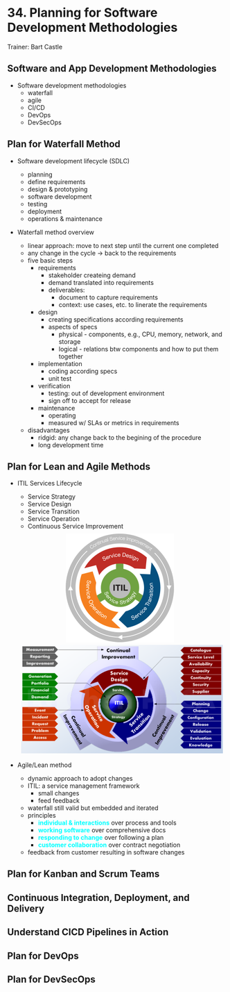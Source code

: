 # 34. Planning for Software Development Methodologies

Trainer: Bart Castle



## Software and App Development Methodologies

- Software development methodologies
  - waterfall
  - agile
  - CI/CD
  - DevOps
  - DevSecOps


## Plan for Waterfall Method

- Software development lifecycle (SDLC)
  - planning
  - define requirements
  - design & prototyping
  - software development
  - testing
  - deployment
  - operations & maintenance


- Waterfall method overview
  - linear approach: move to next step until the current one completed
  - any change in the cycle $\to$ back to the requirements
  - five basic steps
    - requirements
      - stakeholder createing demand
      - demand translated into requirements
      - deliverables:
        - document to capture requirements
        - context: use cases, etc. to linerate the requirements
    - design
      - creating specifications according requirements
      - aspects of specs
        - physical - components, e.g., CPU, memory, network, and storage
        - logical - relations btw components and how to put them together
    - implementation
      - coding according specs
      - unit test
    - verification
      - testing: out of development environment
      - sign off to accept for release
    - maintenance
      - operating
      - measured w/ SLAs or metrics in requirements
  - disadvantages
    - ridgid: any change back to the begining of the procedure
    - long development time



## Plan for Lean and Agile Methods

- ITIL Services Lifecycle
  - Service Strategy
  - Service Design
  - Service Transition
  - Service Operation
  - Continuous Service Improvement

  <div style="margin: 0.5em; display: flex; justify-content: center; align-items: center; flex-flow: row wrap;">
    <a href="https://www.helpsystems.com/solutions/optimization/itil-version-3" ismap target="_blank">
      <img style="margin: 0.1em;" height=250
        src   = "img/34-itilv1.png"
        alt   = "ITIL Lifecycle v1"
        title = "ITIL Lifecycle v1"
      >
    </a>&nbsp;&nbsp;
    <a href="https://pdca.edchen.org/itil-v3-0-framework-illustrated/" ismap target="_blank">
      <img style="margin: 0.1em;" height=250
        src   = "img/34-itilv3.png"
        alt   = "ITIL Lifecycle v3"
        title = "ITIL Lifecycle v3"
      >
    </a>
  </div>


- Agile/Lean method
  - dynamic approach to adopt changes
  - ITIL: a service management framework
    - small changes
    - feed feedback
  - waterfall still valid but embedded and iterated
  - principles
    - <span style="color: cyan; font-weight: bold;">individual & interactions</span> over process and tools
    - <span style="color: cyan; font-weight: bold;">working software</span> over comprehensive docs
    - <span style="color: cyan; font-weight: bold;">responding to change</span> over following a plan
    - <span style="color: cyan; font-weight: bold;">customer collaboration</span> over contract negotiation
  - feedback from customer resulting in software changes


## Plan for Kanban and Scrum Teams




## Continuous Integration, Deployment, and Delivery




## Understand CICD Pipelines in Action




## Plan for DevOps




## Plan for DevSecOps



